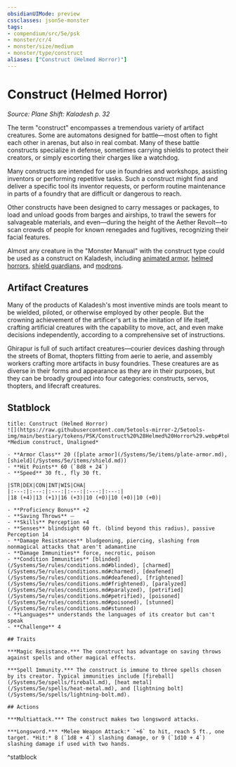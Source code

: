 ```yaml
---
obsidianUIMode: preview
cssclasses: json5e-monster
tags:
- compendium/src/5e/psk
- monster/cr/4
- monster/size/medium
- monster/type/construct
aliases: ["Construct (Helmed Horror)"]
---
```

# Construct (Helmed Horror)
*Source: Plane Shift: Kaladesh p. 32*  

The term "construct" encompasses a tremendous variety of artifact creatures. Some are automatons designed for battle—most often to fight each other in arenas, but also in real combat. Many of these battle constructs specialize in defense, sometimes carrying shields to protect their creators, or simply escorting their charges like a watchdog.

Many constructs are intended for use in foundries and workshops, assisting inventors or performing repetitive tasks. Such a construct might find and deliver a specific tool its inventor requests, or perform routine maintenance in parts of a foundry that are difficult or dangerous to reach.

Other constructs have been designed to carry messages or packages, to load and unload goods from barges and airships, to trawl the sewers for salvageable materials, and even—during the height of the Aether Revolt—to scan crowds of people for known renegades and fugitives, recognizing their facial features.

Almost any creature in the "Monster Manual" with the construct type could be used as a construct on Kaladesh, including [animated armor](/Systems/5e/bestiary/construct/animated-armor.md), [helmed horrors](/Systems/5e/bestiary/construct/helmed-horror.md), [shield guardians](/Systems/5e/bestiary/construct/shield-guardian.md), and [modrons](/Systems/5e/bestiary/construct/monodrone.md).

## Artifact Creatures

Many of the products of Kaladesh's most inventive minds are tools meant to be wielded, piloted, or otherwise employed by other people. But the crowning achievement of the artificer's art is the imitation of life itself, crafting artificial creatures with the capability to move, act, and even make decisions independently, according to a comprehensive set of instructions.

Ghirapur is full of such artifact creatures—courier devices dashing through the streets of Bomat, thopters flitting from aerie to aerie, and assembly workers crafting more artifacts in busy foundries. These creatures are as diverse in their forms and appearance as they are in their purposes, but they can be broadly grouped into four categories: constructs, servos, thopters, and lifecraft creatures.

## Statblock

```ad-statblock
title: Construct (Helmed Horror)
![](https://raw.githubusercontent.com/5etools-mirror-2/5etools-img/main/bestiary/tokens/PSK/Construct%20%28Helmed%20Horror%29.webp#token)
*Medium construct, Unaligned*

- **Armor Class** 20 ([plate armor](/Systems/5e/items/plate-armor.md), [shield](/Systems/5e/items/shield.md))
- **Hit Points** 60 (`8d8 + 24`)
- **Speed** 30 ft., fly 30 ft.

|STR|DEX|CON|INT|WIS|CHA|
|:---:|:---:|:---:|:---:|:---:|:---:|
|18 (+4)|13 (+1)|16 (+3)|10 (+0)|10 (+0)|10 (+0)|

- **Proficiency Bonus** +2
- **Saving Throws** ⏤
- **Skills** Perception +4
- **Senses** blindsight 60 ft. (blind beyond this radius), passive Perception 14
- **Damage Resistances** bludgeoning, piercing, slashing from nonmagical attacks that aren't adamantine
- **Damage Immunities** force, necrotic, poison
- **Condition Immunities** [blinded](/Systems/5e/rules/conditions.md#blinded), [charmed](/Systems/5e/rules/conditions.md#charmed), [deafened](/Systems/5e/rules/conditions.md#deafened), [frightened](/Systems/5e/rules/conditions.md#frightened), [paralyzed](/Systems/5e/rules/conditions.md#paralyzed), [petrified](/Systems/5e/rules/conditions.md#petrified), [poisoned](/Systems/5e/rules/conditions.md#poisoned), [stunned](/Systems/5e/rules/conditions.md#stunned)
- **Languages** understands the languages of its creator but can't speak
- **Challenge** 4

## Traits

***Magic Resistance.*** The construct has advantage on saving throws against spells and other magical effects.

***Spell Immunity.*** The construct is immune to three spells chosen by its creator. Typical immunities include [fireball](/Systems/5e/spells/fireball.md), [heat metal](/Systems/5e/spells/heat-metal.md), and [lightning bolt](/Systems/5e/spells/lightning-bolt.md).

## Actions

***Multiattack.*** The construct makes two longsword attacks.

***Longsword.*** *Melee Weapon Attack:* `+6` to hit, reach 5 ft., one target. *Hit:* 8 (`1d8 + 4`) slashing damage, or 9 (`1d10 + 4`) slashing damage if used with two hands.
```
^statblock